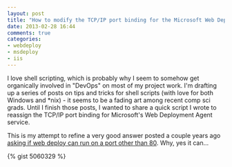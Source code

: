 ```yaml
---
layout: post
title: "How to modify the TCP/IP port binding for the Microsoft Web Deployment Agent Service"
date: 2013-02-28 16:44
comments: true
categories:
- webdeploy
- msdeploy 
- iis
---
```


I love shell scripting, which is probably why I seem to somehow get organically involved in "DevOps" on most of my project work.  I'm drafting up a series of posts on tips and tricks for shell scripts (with love for both Windows and *nix) - it seems to be a fading art among recent comp sci grads.  Until I finish those posts, I wanted to share a quick script I wrote to reassign the TCP/IP port binding for Microsoft's Web Deployment Agent service.

This is my attempt to refine a very good answer posted a couple years ago [asking if web deploy can run on a port other than 80](http://stackoverflow.com/questions/5867392/can-the-web-deploy-agent-run-on-a-port-other-than-80-on-iis6).  Why, yes it can...

{% gist 5060329 %}
